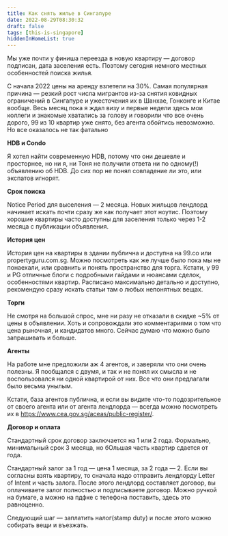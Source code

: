 ```yaml
---
title: Как снять жилье в Сингапуре
date: 2022-08-29T08:30:32
draft: false
tags: [this-is-singapore]
hiddenInHomeList: true
---
```

Мы уже почти у финиша переезда в новую квартиру — договор подписан, дата заселения есть. Поэтому сегодня немного местных особенностей поиска жилья.

С начала 2022 цены на аренду взлетели на 30%. Самая популярная причина — резкий рост числа мигрантов из-за снятия ковидных ограничений в Сингапуре и ужесточения их в Шанхае, Гонконге и Китае вообще. Весь месяц пока я ждал визу и первые недели здесь мои коллеги и знакомые хватались за голову и говорили что все очень дорого, 99 из 10 квартир уже снято, без агента обойтись невозможно. Но все оказалось не так фатально

**HDB и Condo**

Я хотел найти современную HDB, потому что они дешевле и просторнее, но ни я, ни Тоня не получили ответа ни по одному(!) объявлению об HDB. До сих пор не понял совпадение ли это, или экспатов игнорят.

**Срок поиска**

Notice Period для выселения — 2 месяца. Новых жильцов лендлорд начинает искать почти сразу же как получает этот ноутис. Поэтому хорошие квартиры часто доступны для заселения только через 1-2 месяца с публикации объявления.

**История цен**

История цен на квартиры в здании публична и доступна на 99.co или propertyguru.com.sg. Можно посмотреть как же лучше было пока мы не понаехали, или сравнить и понять пространство для торга. Кстати, у 99 и PG отличные блоги с подробными гайдами и нюансами сделок, особенностями квартир. Расписано максимально детально и доступно, рекомендую сразу искать статьи там о любых непонятных вещах.

**Торги**

Не смотря на большой спрос, мне ни разу не отказали в скидке ~5% от цены в объявлении. Хоть и сопровождали это комментариями о том что цена рыночная, и кандидатов много. Сейчас думаю что можно было запрашивать и больше.

**Агенты**

На работе мне предложили аж 4 агентов, и заверяли что они очень полезны. Я пообщался с двумя, и так и не понял их смысла и не воспользовался ни одной квартирой от них. Все что они предлагали было весьма унылым. 

Кстати, база агентов публична, и если вы видите что-то подозрительное от своего агента или от агента лендлорда — всегда можно посмотреть их в https://www.cea.gov.sg/aceas/public-register/.

**Договор и оплата**

Стандартный срок договор заключается на 1 или 2 года. Формально, минимальный срок 3 месяца, но бОльшая часть квартир сдается от года. 

Стандартный залог за 1 год — цена 1 месяца, за 2 года — 2. Если вы согласны взять квартиру, то сначала надо отправить лендлорду Letter of Intent и часть залога. После этого лендлорд составляет договор, вы оплачиваете залог полностью и подписываете договор. Можно ручкой на бумаге, а можно на пдфке с телефона поставить, здесь это равноценно. 

Следующий шаг — заплатить налог(stamp duty) и после этого можно собирать вещи и въезжать.


